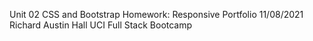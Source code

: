 Unit 02 CSS and Bootstrap Homework: Responsive Portfolio
11/08/2021
Richard Austin Hall
UCI Full Stack Bootcamp